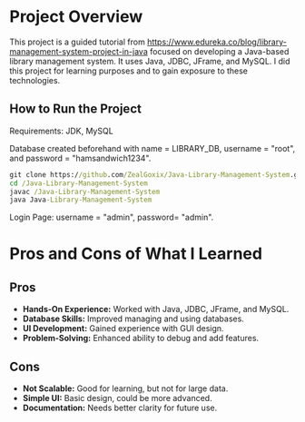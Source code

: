 # Project Overview

This project is a guided tutorial from https://www.edureka.co/blog/library-management-system-project-in-java focused on developing a Java-based library management system. It uses Java, JDBC, JFrame, and MySQL. I did this project for learning purposes and to gain exposure to these technologies.

## How to Run the Project
Requirements: JDK, MySQL

Database created beforehand with name = LIBRARY_DB, username = "root", and password = "hamsandwich1234".
```cmd
git clone https://github.com/ZealGoxix/Java-Library-Management-System.git
cd /Java-Library-Management-System
javac /Java-Library-Management-System
java Java-Library-Management-System
```
Login Page: username = "admin", password= "admin".

# Pros and Cons of What I Learned
## Pros
  * **Hands-On Experience:** Worked with Java, JDBC, JFrame, and MySQL.
  * **Database Skills:** Improved managing and using databases.
  * **UI Development:** Gained experience with GUI design.
  * **Problem-Solving:** Enhanced ability to debug and add features.
## Cons
  * **Not Scalable:** Good for learning, but not for large data.
  * **Simple UI:** Basic design, could be more advanced.
  * **Documentation:** Needs better clarity for future use.
